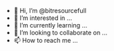 - 👋 Hi, I’m @bitresourcefull
- 👀 I’m interested in ...
- 🌱 I’m currently learning ...
- 💞️ I’m looking to collaborate on ...
- 📫 How to reach me ...

<!---
bitresourcefull/bitresourcefull is a ✨ special ✨ repository because its `README.md` (this file) appears on your GitHub profile.
You can click the Preview link to take a look at your changes.
--->
